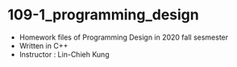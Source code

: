 # 109-1_programming_design
- Homework files of Programming Design in 2020 fall sesmester
- Written in C++
- Instructor : Lin-Chieh Kung
